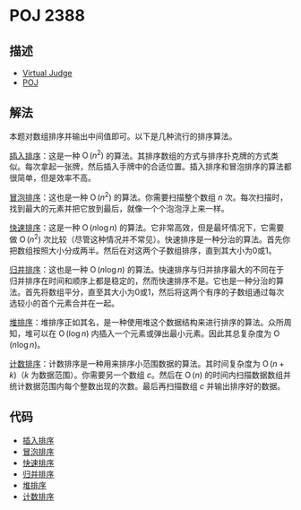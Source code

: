 # POJ 2388

## 描述

- [Virtual Judge](https://vjudge.net/problem/POJ-2388)
- [POJ](http://poj.org/problem?id=2388)

## 解法

本题对数组排序并输出中间值即可。以下是几种流行的排序算法。

[插入排序](POJ.2388.0.cpp)：这是一种 $\operatorname{O}(n^2)$ 的算法。其排序数组的方式与排序扑克牌的方式类似。每次拿起一张牌，然后插入手牌中的合适位置。插入排序和冒泡排序的算法都很简单，但是效率不高。

[冒泡排序](POJ.2388.1.cpp)：这也是一种 $\operatorname{O}(n^2)$ 的算法。你需要扫描整个数组 $n$ 次。每次扫描时，找到最大的元素并把它放到最后，就像一个个泡泡浮上来一样。

[快速排序](POJ.2388.2.cpp)：这是一种 $\operatorname{O}(n\log{n})$ 的算法。它非常高效，但是最坏情况下，它需要做 $\operatorname{O}(n^2)$ 次比较（尽管这种情况并不常见）。快速排序是一种分治的算法。首先你把数组按照大小分成两半。然后在对这两个子数组排序，直到其大小为0或1。

[归并排序](POJ.2388.3.cpp)：这也是一种 $\operatorname{O}(n\log{n})$ 的算法。快速排序与归并排序最大的不同在于归并排序在时间和顺序上都是稳定的，然而快速排序不是。它也是一种分治的算法。首先将数组平分，直至其大小为0或1，然后将这两个有序的子数组通过每次选较小的首个元素合并在一起。

[堆排序](POJ.2388.4.cpp)：堆排序正如其名，是一种使用堆这个数据结构来进行排序的算法。众所周知，堆可以在 $\operatorname{O}(\log{n})$ 内插入一个元素或弹出最小元素。因此其总复杂度为 $\operatorname{O}(n\log{n})$。

[计数排序](POJ.2388.5.cpp)：计数排序是一种用来排序小范围数据的算法。其时间复杂度为 $\operatorname{O}(n+k)$（$k$ 为数据范围）。你需要另一个数组 $c$。然后在 $\operatorname{O}(n)$ 的时间内扫描数据数组并统计数据范围内每个整数出现的次数。最后再扫描数组 $c$ 并输出排序好的数据。

## 代码

- [插入排序](POJ.2388.0.cpp)
- [冒泡排序](POJ.2388.1.cpp)
- [快速排序](POJ.2388.2.cpp)
- [归并排序](POJ.2388.3.cpp)
- [堆排序](POJ.2388.4.cpp)
- [计数排序](POJ.2388.5.cpp)

